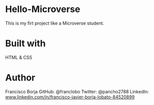 # Hello-Microverse
This is my firt project like a Microverse student.
# Built with
HTML & CSS
# Author
Francisco Borja
GitHub: @franclobo
Twitter: @pancho2788
LinkedIn: www.linkedin.com/in/francisco-javier-borja-lobato-84520899
